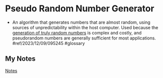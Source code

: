 # Pseudo Random Number Generator
- An algorithm that generates numbers that are almost random, using sources of unpredictability within the host computer. Used because the [generation of truly random numbers](random-number-generator.md) is complex and costly, and pseudorandom numbers are generally sufficient for most applications. #ref/2023/12/09/095245 #glossary 
## My Notes
[Notes](mynotes/pseudo-random-number-generator-notes.md)
